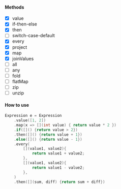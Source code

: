 #### Methods
- [x] value
- [x] if-then-else
- [x] then
- [ ] switch-case-default
- [x] every
- [x] project
- [x] map
- [x] joinValues
- [ ] all
- [ ] any
- [ ] fold
- [ ] flatMap
- [ ] zip
- [ ] unzip

#### How to use
```c++
Expression e = Expression
    .value([1, 2])
    .map(x => [](int value) { return value * 2 })
    .if([]() {return value > 2})
    .then([]() {return value + 1})
    .else([]() {return value - 1})
    .every(
        [](value1, value2){
            return value1 + value2;
        },
        [](value1, value2){
            return value1 - value2;
        },
    )
    .then([](sum, diff) {return sum + diff})
```

